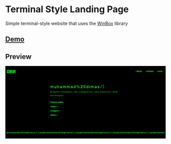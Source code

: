 # Terminal Style Landing Page

Simple terminal-style website that uses the [WinBox](https://github.com/nextapps-de/winbox) library

## [Demo](https://zeskil.github.io/terminal-portfolio/)

## Preview
![Preview](./img/preview.png)
